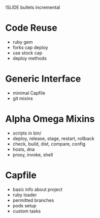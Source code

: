 !SLIDE bullets incremental
# Code Reuse

* ruby gem
* forks cap deploy
* use stock cap
* deploy methods

# Generic Interface

* minimal Capfile
* git mixins

# Alpha Omega Mixins

* scripts in bin/
* deploy, release, stage, restart, rollback
* check, build, dist, compare, config
* hosts, dna
* proxy, invoke, shell

# Capfile

* basic info about project
* ruby loader
* permitted branches
* pods setup
* custom tasks
